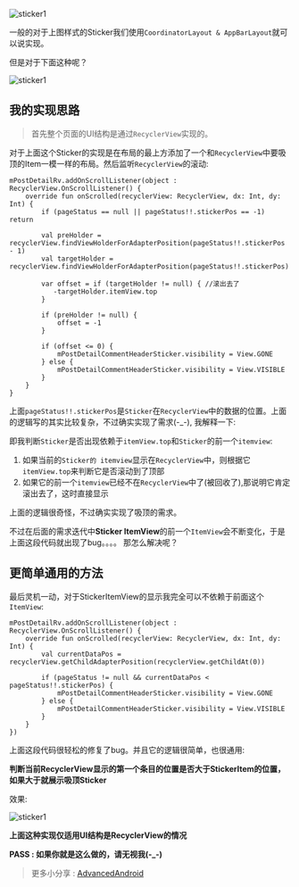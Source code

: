 
![sticker1](picture/rvSticker1.gif)

一般的对于上图样式的Sticker我们使用`CoordinatorLayout & AppBarLayout`就可以说实现。

但是对于下面这种呢？

![sticker1](picture/rvSticker2.gif)

## 我的实现思路

>首先整个页面的UI结构是通过`RecyclerView`实现的。

对于上面这个Sticker的实现是在布局的最上方添加了一个和`RecyclerView`中要吸顶的Item一模一样的布局。然后监听`RecyclerView`的滚动:

```
mPostDetailRv.addOnScrollListener(object : RecyclerView.OnScrollListener() {
    override fun onScrolled(recyclerView: RecyclerView, dx: Int, dy: Int) {
        if (pageStatus == null || pageStatus!!.stickerPos == -1) return

        val preHolder = recyclerView.findViewHolderForAdapterPosition(pageStatus!!.stickerPos - 1)
        val targetHolder = recyclerView.findViewHolderForAdapterPosition(pageStatus!!.stickerPos)

        var offset = if (targetHolder != null) { //滚出去了
           -targetHolder.itemView.top
        }

        if (preHolder != null) {
            offset = -1 
        }

        if (offset <= 0) {
            mPostDetailCommentHeaderSticker.visibility = View.GONE
        } else {
            mPostDetailCommentHeaderSticker.visibility = View.VISIBLE
        }
    }
}
```

上面`pageStatus!!.stickerPos`是`Sticker`在`RecyclerView`中的数据的位置。上面的逻辑写的其实比较复杂，不过确实实现了需求(-_-), 我解释一下:

即我判断`Sticker`是否出现依赖于`itemView.top`和`Sticker`的前一个`itemview`:

1. 如果当前的`Sticker的 itemview`显示在`RecyclerView`中，则根据它`itemView.top`来判断它是否滚动到了顶部
2. 如果它的前一个`itemview`已经不在`RecyclerView`中了(被回收了),那说明它肯定滚出去了，这时直接显示

上面的逻辑很奇怪，不过确实实现了吸顶的需求。

不过在后面的需求迭代中**Sticker ItemView**的前一个`ItemView`会不断变化，于是上面这段代码就出现了bug。。。。 那怎么解决呢？

## 更简单通用的方法

最后灵机一动，对于StickerItemView的显示我完全可以不依赖于前面这个`ItemView`:

```
mPostDetailRv.addOnScrollListener(object : RecyclerView.OnScrollListener() {
    override fun onScrolled(recyclerView: RecyclerView, dx: Int, dy: Int) {
        val currentDataPos = recyclerView.getChildAdapterPosition(recyclerView.getChildAt(0))

        if (pageStatus != null && currentDataPos < pageStatus!!.stickerPos) {
            mPostDetailCommentHeaderSticker.visibility = View.GONE
        } else {
            mPostDetailCommentHeaderSticker.visibility = View.VISIBLE
        }
    }
})
```

上面这段代码很轻松的修复了bug。并且它的逻辑很简单，也很通用:

**判断当前RecyclerView显示的第一个条目的位置是否大于StickerItem的位置，如果大于就展示吸顶Sticker**

效果:

![sticker1](picture/rvSticker3.gif)


**上面这种实现仅适用UI结构是RecyclerView的情况**

**PASS : 如果你就是这么做的，请无视我(-_-)**

>更多小分享 : [AdvancedAndroid](https://github.com/SusionSuc/AdvancedAndroid)